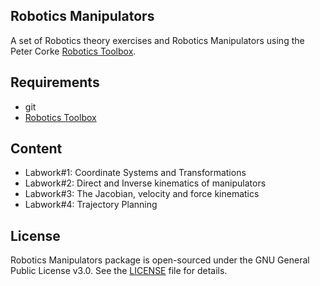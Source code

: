 
## Robotics Manipulators

A set of Robotics theory exercises  and Robotics Manipulators using the Peter Corke [Robotics Toolbox](http://petercorke.com/wordpress/toolboxes/robotics-toolbox).


## Requirements

- git
- [Robotics Toolbox](http://petercorke.com/wordpress/toolboxes/robotics-toolbox)


## Content

- Labwork#1: Coordinate Systems and Transformations
- Labwork#2: Direct and Inverse kinematics of manipulators
- Labwork#3: The Jacobian, velocity and force kinematics
- Labwork#4: Trajectory Planning


## License

Robotics Manipulators package is open-sourced under the GNU General Public License v3.0. See the
[LICENSE](LICENSE) file for details.

